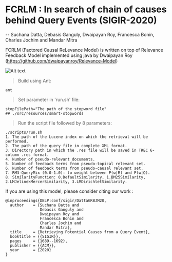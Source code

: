 # FCRLM : In search of chain of causes behind Query Events (SIGIR-2020) 
-- Suchana Datta, Debasis Ganguly, Dwaipayan Roy, Francesca Bonin, Charles Jochim and Mandar Mitra

FCRLM (Factored Causal ReLevance Model) is written on top of Relevance Feedback Model implemented using java by Dwaipayan Roy (https://github.com/dwaipayanroy/Relevance-Model)

![Alt text](relative/path/to/img.jpg?raw=true "Title")

> Build using Ant:
`````
ant
`````

> Set parameter in 'run.sh' file:
`````````````````````````````````````````````
stopFilePath="The path of the stopword file" 
## ./src/resources/smart-stopwords
`````````````````````````````````````````````

> Run the script file followed by 8 parameters:
``````````````````````````````````````````````````````````````````````````````````````````
./scripts/run.sh
1. The path of the Lucene index on which the retrieval will be performed.
2. The path of the query file in complete XML format.
3. Directory path in which the .res file will be saved in TREC 6-column .res format.
4. Number of pseudo-relevant documents.
5. Number of feedback terms from pseudo-topical relevant set.
6. Number of feedback terms from pseudo-causal relevant set.
7. RM3-QueryMix (0.0-1.0): to weight between P(w|R) and P(w|Q).
8. SimilarityFunction: 0.DefaultSimilarity, 1.BM25Similarity, 2.LMJelinekMercerSimilarity, 3.LMDirichletSimilarity.
``````````````````````````````````````````````````````````````````````````````````````````

If you are using this model, please consider citing our work : 
``````````````````````````````````````````````````````````````
@inproceedings{DBLP:conf/sigir/DattaGRBJM20,
  author    = {Suchana Datta and
               Debasis Ganguly and
               Dwaipayan Roy and
               Francesca Bonin and
               Charles Jochim and
               Mandar Mitra},
  title     = {Retrieving Potential Causes from a Query Event},
  booktitle = {{SIGIR}},
  pages     = {1689--1692},
  publisher = {{ACM}},
  year      = {2020}
}
``````````````````````````````````````````````````````````````
